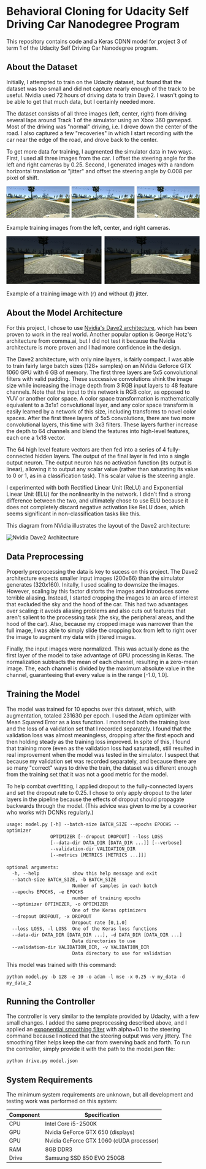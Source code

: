 Behavioral Cloning for Udacity Self Driving Car Nanodegree Program
==================================================================

This repository contains code and a Keras CDNN model for project 3 of term 1 of
the Udacity Self Driving Car Nanodegree program.


About the Dataset
-----------------

Initially, I attempted to train on the Udacity dataset, but found that the dataset
was too small and did not capture nearly enough of the track to be useful. Nvidia
used 72 hours of driving data to train Dave2. I wasn't going to be able to get
that much data, but I certainly needed more.

The dataset consists of all three images (left, center, right) from driving
several laps around Track 1 of the simulator using an Xbox 360 gamepad. Most
of the driving was "normal" driving, i.e. I drove down the center of the road.
I also captured a few "recoveries" in which I start recording with the car near
the edge of the road, and drove back to the center.

To get more data for training, I augmented the simulator data in two ways.
First, I used all three images from the car. I offset the steering angle for
the left and right cameras by 0.25. Second, I generated images with a random
horizontal translation or "jitter" and offset the steering angle by 0.008 per
pixel of shift.

![Left, Center, and Right Camera](three_images.png)

Example training images from the left, center, and right cameras.

![Training image with and without jitter](jitter.png)

Example of a training image with (r) and without (l) jitter.

About the Model Architecture
----------------------------

For this project, I chose to use [Nvidia's Dave2 architecture](https://devblogs.nvidia.com/parallelforall/deep-learning-self-driving-cars/), which has been proven to work in the real world.
Another popular option is George Hotz's architecture from comma.ai, but I did
not test it because the Nvidia architecture is more proven and I had more
confidence in the design.

The Dave2 architecture, with only nine layers, is fairly compact. I was able to
train fairly large batch sizes (128+ samples) on an NVidia Geforce GTX 1060 GPU
with 6 GB of memory. The first three layers are 5x5 convolutional filters with
valid padding. These successive convolutions shink the image size while
increasing the image depth from 3 RGB input layers to 48 feature channels. Note
that the input to this network is RGB color, as opposed to YUV or another color
space. A color space transformation is mathematically equivalent to a 3x1x1
convolutional layer, and any color space transform is easily learned by a
network of this size, including transforms to novel color spaces. After the
first three layers of 5x5 convolutions, there are two more convolutional
layers, this time with 3x3 filters. These layers further increase the depth
to 64 channels and blend the features into high-level features, each one a
1x18 vector.

The 64 high level feature vectors are then fed into a series of 4 fully-connected
hidden layers. The output of the final layer is fed into a single output neuron.
The output neuron has no activation function (its output is linear), allowing
it to output any scalar value (rather than saturating its value to 0 or 1, as
in a classification task). This scalar value is the steering angle.

I experimented with both Rectified Linear Unit (ReLU) and Exponential Linear
Unit (ELU) for the nonlinearity in the network. I didn't find a strong
difference between the two, and ultimately chose to use ELU because it does not
completely discard negative activation like ReLU does, which seems significant
in non-classification tasks like this.

This diagram from NVidia illustrates the layout of the Dave2 architecture:

![Nvidia Dave2 Architecture](https://devblogs.nvidia.com/parallelforall/wp-content/uploads/2016/08/cnn-architecture-624x890.png)

Data Preprocessing
------------------

Properly preprocessing the data is key to sucess on this project. The Dave2
architecture expects smaller input images (200x66) than the simulator
generates (320x160). Initally, I used scaling to downsize the images. However,
scaling by this factor distorts the images and introduces some terrible aliasing.
Instead, I started cropping the images to an area of interest that excluded the
sky and the hood of the car. This had two advantages over scaling: it avoids
aliasing problems and also cuts out features that aren't salient to the
processing task (the sky, the peripheral areas, and the hood of the car). Also,
because my cropped image was narrower than the full image, I was able to simply
slide the cropping box from left to right over the image to augment my data with
jittered images.

Finally, the input images were normalized. This was actually done as the first
layer of the model to take advantage of GPU processing in Keras. The normalization
subtracts the mean of each channel, resulting in a zero-mean image. The, each
channel is divided by the maximum absolute value in the channel, guaranteeing
that every value is in the range [-1.0, 1.0].

Training the Model
------------------

The model was trained for 10 epochs over this dataset, which, with augmentation,
totaled 231630 per epoch. I used the Adam optimizer with Mean Squared Error as
a loss function. I monitored both the training loss and the loss of
a validation set that I recorded separately. I found that the validation
loss was almost meaningless, dropping after the first epoch and then holding
steady as the training loss improved. In spite of this, I found that training
more (even as the validation loss had saturated), still resulted in real
improvement when the model was tested in the simulator. I suspect that because
my validation set was recorded separately, and because there are so many
"correct" ways to drive the train, the dataset was different enough from the
training set that it was not a good metric for the model.

To help combat overfitting, I applied dropout to the fully-connected layers
and set the dropout rate to 0.25. I chose to only apply dropout to the later
layers in the pipeline because the effects of dropout should propagate backwards
through the model. (This advice was given to me by a coworker who works with
DCNNs regularly.)

```
usage: model.py [-h] --batch-size BATCH_SIZE --epochs EPOCHS --optimizer
                OPTIMIZER [--dropout DROPOUT] --loss LOSS
                [--data-dir DATA_DIR [DATA_DIR ...]] [--verbose]
                --validation-dir VALIDATION_DIR
                [--metrics [METRICS [METRICS ...]]]

optional arguments:
  -h, --help            show this help message and exit
  --batch-size BATCH_SIZE, -b BATCH_SIZE
                        Number of samples in each batch
  --epochs EPOCHS, -e EPOCHS
                        number of training epochs
  --optimizer OPTIMIZER, -o OPTIMIZER
                        One of the Keras optimizers
  --dropout DROPOUT, -x DROPOUT
                        Dropout rate [0,1.0]
  --loss LOSS, -l LOSS  One of the Keras loss functions
  --data-dir DATA_DIR [DATA_DIR ...], -d DATA_DIR [DATA_DIR ...]
                        Data directories to use
  --validation-dir VALIDATION_DIR, -v VALIDATION_DIR
                        Data directory to use for validation
```

This model was trained with this command:

```
python model.py -b 128 -e 10 -o adam -l mse -x 0.25 -v my_data -d my_data_2
```

Running the Controller
----------------------

The controller is very similar to the template provided by Udacity, with a few
small changes. I added the same preprocessing described above, and I applied an
[exponential smoothing filter](https://en.wikipedia.org/wiki/Exponential_smoothing)
with alpha=0.1 to the steering command because I noticed that the steering
output was very jittery. The smoothing filter helps keep the car from swerving
back and forth. To run the controller, simply provide it with the path to the
model.json file:

```
python drive.py model.json
```

System Requirements
-------------------

The minimum system requirements are unknown, but all development and testing
work was performed on this system:

| Component | Specification                            |
| --------- | ---------------------------------------- |
| CPU       | Intel Core i5-2500K                      |
| GPU       | Nvidia GeForce GTX 650 (displays)        |
| GPU       | Nvidia GeForce GTX 1060 (cUDA processor) |
| RAM       | 8GB DDR3                                 |
| Drive     | Samsung SSD 850 EVO 250GB                |
